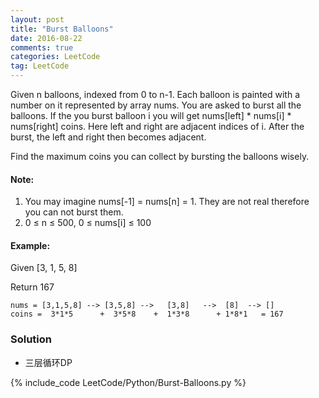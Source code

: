 ```yaml
---
layout: post
title: "Burst Balloons"
date: 2016-08-22
comments: true
categories: LeetCode
tag: LeetCode
---
```



Given n balloons, indexed from 0 to n-1. Each balloon is painted with a number on it represented by array nums. You are asked to burst all the balloons. If the you burst balloon i you will get nums[left] * nums[i] * nums[right] coins. Here left and right are adjacent indices of i. After the burst, the left and right then becomes adjacent.

Find the maximum coins you can collect by bursting the balloons wisely.

#### Note: 
1. You may imagine nums[-1] = nums[n] = 1. They are not real therefore you can not burst them.
2. 0 ≤ n ≤ 500, 0 ≤ nums[i] ≤ 100

#### Example:

Given [3, 1, 5, 8]

Return 167
```
nums = [3,1,5,8] --> [3,5,8] -->   [3,8]   -->  [8]  --> []
coins =  3*1*5      +  3*5*8    +  1*3*8      + 1*8*1   = 167

```

<!--more-->
### Solution

* 三层循环DP

{% include_code LeetCode/Python/Burst-Balloons.py %}
